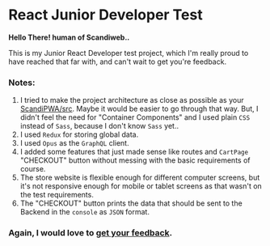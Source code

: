 # React Junior Developer Test

**Hello There! human of Scandiweb..**

This is my Junior React Developer test project, which I'm really proud to have reached that far with, and can't wait to get you're feedback.

### Notes:
1. I tried to make the project architecture as close as possible as your [ScandiPWA/src](https://github.com/scandipwa/scandipwa/tree/master/packages/scandipwa/src). Maybe it would be easier to go through that way. But, I didn't feel the need for "Container Components" and I used plain `CSS` instead of `Sass`, because I don't know `Sass` yet..
3. I used `Redux` for storing global data.
4. I used `Opus` as the `GraphQL` client.
5. I added some features that just made sense like routes and `CartPage` "CHECKOUT" button without messing with the basic requirements of course.
6. The store website is flexible enough for different computer screens, but it's not responsive enough for mobile or tablet screens as that wasn't on the test requirements.
7. The "CHECKOUT" button prints the data that should be sent to the Backend in the `console` as `JSON` format.

### Again, I would love to [get your feedback](https://www.youtube.com/watch?v=MEOuV41-a1s).
